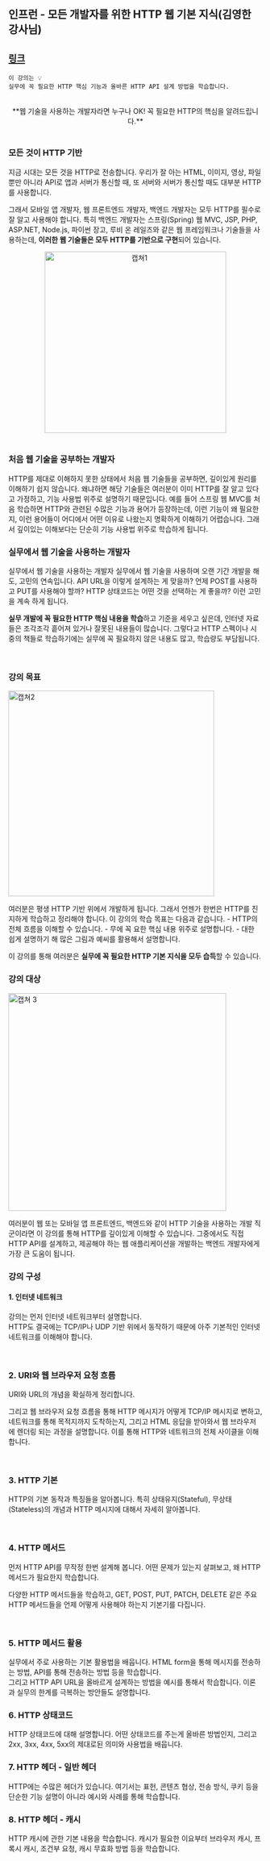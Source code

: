 ## 인프런 - 모든 개발자를 위한 HTTP 웹 기본 지식(김영한 강사님)
[`링크`]
---------------------------------------------

    이 강의는 💡
    실무에 꼭 필요한 HTTP 핵심 기능과 올바른 HTTP API 설계 방법을 학습합니다.
    
<br>

<div align=center>
**웹 기술을 사용하는 개발자라면 누구나 OK! 꼭 필요한 HTTP의 핵심을 알려드립니다.**
</div>

<br>

### **모든 것이 HTTP 기반**

지금 시대는 모든 것을 HTTP로 전송합니다. 우리가 잘 아는 HTML, 이미지, 영상, 파일뿐만 아니라 API로 앱과 서버가 통신할 때, 또 서버와 서버가 통신할 때도 대부분 HTTP를 사용합니다.

그래서 모바일 앱 개발자, 웹 프론트엔드 개발자, 백엔드 개발자는 모두 HTTP를 필수로 잘 알고 사용해야 합니다. 특히 백엔드 개발자는 스프링(Spring) 웹 MVC, JSP, PHP, ASP.NET, Node.js, 파이썬 장고, 루비 온 레일즈와 같은 웹 프레임워크나 기술들을 사용하는데, **이러한 웹 기술들은 모두 HTTP를 기반으로 구현**되어 있습니다.


<div align=center>
<img width="360" alt="캡쳐1" src="https://user-images.githubusercontent.com/50076031/103432732-0a4aa900-4c28-11eb-92dc-aea427f57c35.PNG">
</div>
<br>

### **처음 웹 기술을 공부하는 개발자**
HTTP를 제대로 이해하지 못한 상태에서 처음 웹 기술들을 공부하면, 깊이있게 원리를 이해하기 쉽지 않습니다. 왜냐하면 해당 기술들은 여러분이 이미 HTTP를 잘 알고 있다고 가정하고, 기능 사용법 위주로 설명하기 때문입니다. 예를 들어 스프링 웹 MVC를 처음 학습하면 HTTP와 관련된 수많은 기능과 용어가 등장하는데, 이런 기능이 왜 필요한지, 이런 용어들이 어디에서 어떤 이유로 나왔는지 명확하게 이해하기 어렵습니다. 그래서 깊이있는 이해보다는 단순히 기능 사용법 위주로 학습하게 됩니다.



### **실무에서 웹 기술을 사용하는 개발자**
실무에서 웹 기술을 사용하는 개발자
실무에서 웹 기술을 사용하며 오랜 기간 개발을 해도, 고민의 연속입니다. API URL을 이렇게 설계하는 게 맞을까? 언제 POST를 사용하고 PUT를 사용해야 할까? HTTP 상태코드는 어떤 것을 선택하는 게 좋을까? 이런 고민을 계속 하게 됩니다.

**실무 개발에 꼭 필요한 HTTP 핵심 내용을 학습**하고 기준을 세우고 싶은데, 인터넷 자료들은 조각조각 흩어져 있거나 잘못된 내용들이 많습니다. 그렇다고 HTTP 스펙이나 시중의 책들로 학습하기에는 실무에 꼭 필요하지 않은 내용도 많고, 학습량도 부담됩니다. 

<br>

### **강의 목표**

<img width="408" alt="캡쳐2" src="https://user-images.githubusercontent.com/50076031/103432752-69102280-4c28-11eb-9d96-34e588b4d026.PNG">  

여러분은 평생 HTTP 기반 위에서 개발하게 됩니다. 그래서 언젠가 한번은 HTTP를 진지하게 학습하고 정리해야 합니다. 이 강의의 학습 목표는 다음과 같습니다.
    - HTTP의 전체 흐름을 이해할 수 있습니다.
    - 무에 꼭 요한 핵심 내용 위주로 설명합니다.
    - 대한 쉽게 설명하기 해 많은 그림과 예씨를 활용해서 설명합니다.

이 강의를 통해 여러분은 **실무에 꼭 필요한 HTTP 기본 지식을 모두 습득**할 수 있습니다.


### **강의 대상**

<img width="432" alt="캡쳐 3" src="https://user-images.githubusercontent.com/50076031/103432764-a5dc1980-4c28-11eb-9a24-622509ef3b94.PNG">  

여러분이 웹 또는 모바일 앱 프론트엔드, 백엔드와 같이 HTTP 기술을 사용하는 개발 직군이라면 이 강의를 통해 HTTP를 깊이있게 이해할 수 있습니다. 그중에서도 직접 HTTP API를 설계하고, 제공해야 하는 웹 애플리케이션을 개발하는 백엔드 개발자에게 가장 큰 도움이 됩니다.


### **강의 구성**
#### 1. 인터넷 네트워크
강의는 먼저 인터넷 네트워크부터 설명합니다.  
HTTP도 결국에는 TCP/IP나 UDP 기반 위에서 동작하기 때문에 아주 기본적인 인터넷 네트워크를 이해해야 합니다.

<br>

### 2. URI와 웹 브라우저 요청 흐름
URI와 URL의 개념을 확실하게 정리합니다.  

그리고 웹 브라우저 요청 흐름을 통해 HTTP 메시지가 어떻게 TCP/IP 메시지로 변하고, 네트워크를 통해 목적지까지 도착하는지, 그리고 HTML 응답을 받아와서 웹 브라우저에 렌더링 되는 과정을 설명합니다. 이를 통해 HTTP와 네트워크의 전체 사이클을 이해합니다.

<br>

### 3. HTTP 기본
HTTP의 기본 동작과 특징들을 알아봅니다. 특히 상태유지(Stateful), 무상태(Stateless)의 개념과 HTTP 메시지에 대해서 자세히 알아봅니다.

<br>

### 4. HTTP 메서드
먼저 HTTP API를 무작정 한번 설계해 봅니다. 어떤 문제가 있는지 살펴보고, 왜 HTTP 메서드가 필요한지 학습합니다.  

다양한 HTTP 메서드들을 학습하고, GET, POST, PUT, PATCH, DELETE 같은 주요 HTTP 메서드들을 언제 어떻게 사용해야 하는지 기본기를 다집니다.

<br>

### 5. HTTP 메서드 활용
실무에서 주로 사용하는 기본 활용법을 배웁니다. HTML form을 통해 메시지를 전송하는 방법, API를 통해 전송하는 방법 등을 학습합니다.  
그리고 HTTP API URL을 올바르게 설계하는 방법을 예시를 통해서 학습합니다. 이론과 실무의 한계를 극복하는 방안들도 설명합니다.

### 6. HTTP 상태코드
HTTP 상태코드에 대해 설명합니다. 어떤 상태코드를 주는게 올바른 방법인지, 그리고 2xx, 3xx, 4xx, 5xx의 제대로된 의미와 사용법을 배웁니다.


### 7. HTTP 헤더 - 일반 헤더
HTTP에는 수많은 헤더가 있습니다. 여기서는 표헌, 콘텐츠 협상, 전송 방식, 쿠키 등을 단순한 기능 설명이 아니라 예시와 사례를 통해 학습합니다.


### 8. HTTP 헤더 - 캐시
HTTP 캐시에 관한 기본 내용을 학습합니다. 캐시가 필요한 이요부터 브라우저 캐시, 프록시 캐시, 조건부 요청, 캐시 무효화 방법 등을 학습합니다.


[`링크`]: https://www.inflearn.com/course/http-%EC%9B%B9-%EB%84%A4%ED%8A%B8%EC%9B%8C%ED%81%AC/dashboard
